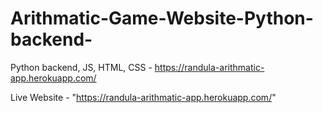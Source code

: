 # Arithmatic-Game-Website-Python-backend-
Python backend, JS, HTML, CSS - https://randula-arithmatic-app.herokuapp.com/

Live Website - "https://randula-arithmatic-app.herokuapp.com/"
